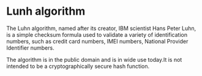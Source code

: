 # Lunh algorithm

The Luhn algorithm, named after its creator, IBM scientist Hans Peter Luhn, is a simple checksum formula used to validate a variety of identification numbers, such as credit card numbers, IMEI numbers, National Provider Identifier numbers.

The algorithm is in the public domain and is in wide use today.It is not intended to be a cryptographically secure hash function.


